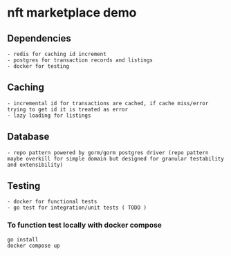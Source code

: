 # nft marketplace demo



## Dependencies
    - redis for caching id increment
    - postgres for transaction records and listings
    - docker for testing

## Caching
    - incremental id for transactions are cached, if cache miss/error trying to get id it is treated as error
    - lazy loading for listings

## Database
    - repo pattern powered by gorm/gorm postgres driver (repo pattern maybe overkill for simple domain but designed for granular testability and extensibility)

## Testing
    - docker for functional tests
    - go test for integration/unit tests ( TODO )

### To function test locally with docker compose
```
go install
docker compose up
```